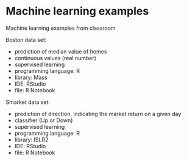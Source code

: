 # Machine learning examples
Machine learning examples from classroom

Boston data set:
- prediction of median value of homes
- continuous values (real number)
- supervised learning
- programming language: R
- library: Mass
- IDE: RStudio
- file: R Notebook

Smarket data set:
- prediction of direction, indicating the market return on a given day
- classifier (Up or Down)
- supervised learning
- programming language: R
- library: ISLR2
- IDE: RStudio
- file: R Notebook


